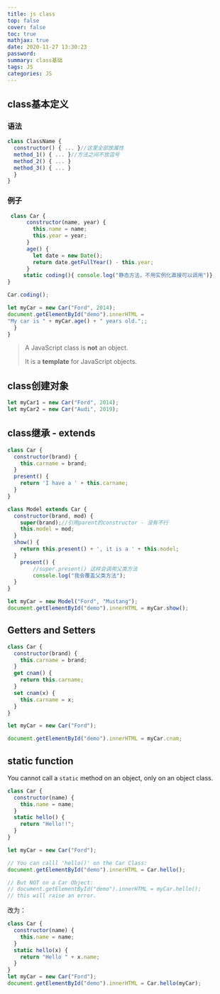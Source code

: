 ```yaml
---
title: js class
top: false
cover: false
toc: true
mathjax: true
date: 2020-11-27 13:30:23
password:
summary: class基础
tags: JS
categories: JS
---
```


## class基本定义

### 语法

```js
class ClassName {
  constructor() { ... }//这里全部放属性
  method_1() { ... }//方法之间不放逗号
  method_2() { ... }
  method_3() { ... }
  }
}
```

### 例子

```js
 class Car {
      constructor(name, year) {
        this.name = name;
        this.year = year;
      }
      age() {
        let date = new Date();
        return date.getFullYear() - this.year;
      }
     static coding(){ console.log("静态方法，不用实例化直接可以调用")}
}

Car.coding();

let myCar = new Car("Ford", 2014);
document.getElementById("demo").innerHTML =
"My car is " + myCar.age() + " years old.";;
  }
}
```

> A JavaScript class is **not** an object.
>
> It is a **template** for JavaScript objects.

## class创建对象

```js
let myCar1 = new Car("Ford", 2014);
let myCar2 = new Car("Audi", 2019);
```

## class继承 - extends

```js
class Car {
  constructor(brand) {
    this.carname = brand;
  }
  present() {
    return 'I have a ' + this.carname;
  }
}

class Model extends Car {
  constructor(brand, mod) {
    super(brand);//引用parent的constructor - 没有不行
    this.model = mod;
  }
  show() {
    return this.present() + ', it is a ' + this.model;
  }
    present() {
        //super.present() 这样会调用父类方法
    	console.log("我会覆盖父类方法");
  }
}

let myCar = new Model("Ford", "Mustang");
document.getElementById("demo").innerHTML = myCar.show();
```

## Getters and Setters

```js
class Car {
  constructor(brand) {
    this.carname = brand;
  }
  get cnam() {
    return this.carname;
  }
  set cnam(x) {
    this.carname = x;
  }
}

let myCar = new Car("Ford");

document.getElementById("demo").innerHTML = myCar.cnam;
```

## static function

You cannot call a `static` method on an object, only on an object class.

```js
class Car {
  constructor(name) {
    this.name = name;
  }
  static hello() {
    return "Hello!!";
  }
}

let myCar = new Car("Ford");

// You can calll 'hello()' on the Car Class:
document.getElementById("demo").innerHTML = Car.hello();

// But NOT on a Car Object:
// document.getElementById("demo").innerHTML = myCar.hello();
// this will raise an error.
```

改为：

```js
class Car {
  constructor(name) {
    this.name = name;
  }
  static hello(x) {
    return "Hello " + x.name;
  }
}
let myCar = new Car("Ford");
document.getElementById("demo").innerHTML = Car.hello(myCar);
```

